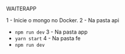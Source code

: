 WAITERAPP

1 - Inicie o mongo no Docker.
2 - Na pasta api 
  - `npm run dev`
3 - Na pasta app
  - `yarn start`
4 - Na pasta fe
  - `npm run dev`
  
   